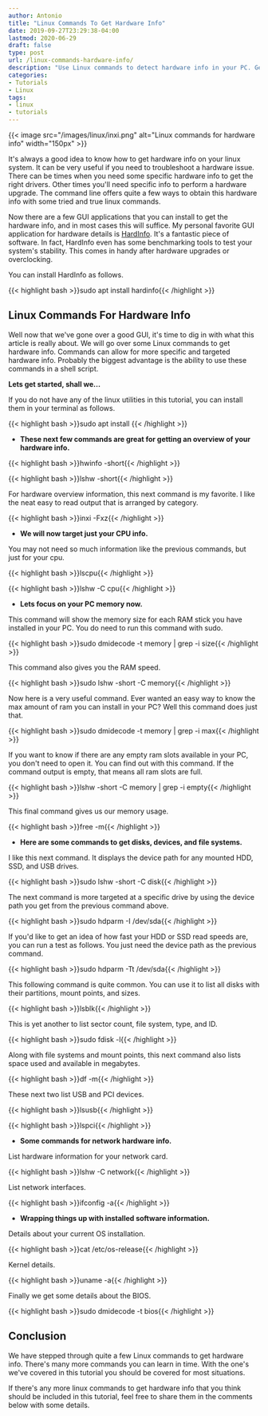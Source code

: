 ```yaml
---
author: Antonio
title: "Linux Commands To Get Hardware Info"
date: 2019-09-27T23:29:38-04:00
lastmod: 2020-06-29
draft: false
type: post
url: /linux-commands-hardware-info/
description: "Use Linux commands to detect hardware info in your PC. Getting the hardware info you require can be achieved efficiently from the command line in linux."
categories:
- Tutorials
- Linux
tags:
- linux
- tutorials
---
```


{{< image src="/images/linux/inxi.png" alt="Linux commands for hardware info" width="150px" >}}

It's always a good idea to know how to get hardware info on your linux system. It can be very useful if you need to troubleshoot a hardware issue. There can be times when you need some specific hardware info to get the right drivers. Other times you'll need specific info to perform a hardware upgrade. The command line offers quite a few ways to obtain this hardware info with some tried and true linux commands.

<!--more-->

Now there are a few GUI applications that you can install to get the hardware info, and in most cases this will suffice. My personal favorite GUI application for hardware details is <a href="https://help.ubuntu.com/community/HardInfo" target="_blank">HardInfo</a>. It's a fantastic piece of software. In fact, HardInfo even has some benchmarking tools to test your system's stability. This comes in handy after hardware upgrades or overclocking.

You can install HardInfo as follows.

{{< highlight bash >}}sudo apt install hardinfo{{< /highlight >}}

## **Linux Commands For Hardware Info**

Well now that we've gone over a good GUI, it's time to dig in with what this article is really about. We will go over some Linux commands to get hardware info. Commands can allow for more specific and targeted hardware info. Probably the biggest advantage is the ability to use these commands in a shell script.

**Lets get started, shall we...**

If you do not have any of the linux utilities in this tutorial, you can install them in your terminal as follows.

{{< highlight bash >}}sudo apt install <name-of-utility>{{< /highlight >}}

- **These next few commands are great for getting an overview of your hardware info.**

{{< highlight bash >}}hwinfo -short{{< /highlight >}}

{{< highlight bash >}}lshw -short{{< /highlight >}}

For hardware overview information, this next command is my favorite. I like the neat easy to read output that is arranged by category.

{{< highlight bash >}}inxi -Fxz{{< /highlight >}}

- **We will now target just your CPU info.**
  
You may not need so much information like the previous commands, but just for your cpu.

{{< highlight bash >}}lscpu{{< /highlight >}}

{{< highlight bash >}}lshw -C cpu{{< /highlight >}}

- **Lets focus on your PC memory now.**

This command will show the memory size for each RAM stick you have installed in your PC. You do need to run this command with sudo.

{{< highlight bash >}}sudo dmidecode -t memory | grep -i size{{< /highlight >}}

This command also gives you the RAM speed.

{{< highlight bash >}}sudo lshw -short -C memory{{< /highlight >}}

Now here is a very useful command. Ever wanted an easy way to know the max amount of ram you can install in your PC? Well this command does just that.

{{< highlight bash >}}sudo dmidecode -t memory | grep -i max{{< /highlight >}}

If you want to know if there are any empty ram slots available in your PC, you don't need to open it. You can find out with this command. If the command output is empty, that means all ram slots are full.

<!--adsense-->

{{< highlight bash >}}lshw -short -C memory | grep -i empty{{< /highlight >}}

This final command gives us our memory usage.

{{< highlight bash >}}free -m{{< /highlight >}}

- **Here are some commands to get disks, devices, and file systems.**

I like this next command. It displays the device path for any mounted HDD, SSD, and USB drives.

{{< highlight bash >}}sudo lshw -short -C disk{{< /highlight >}}

The next command is more targeted at a specific drive by using the device path you get from the previous command above.

{{< highlight bash >}}sudo hdparm -I /dev/sda{{< /highlight >}}

If you'd like to get an idea of how fast your HDD or SSD read speeds are, you can run a test as follows. You just need the device path as the previous command.

{{< highlight bash >}}sudo hdparm -Tt /dev/sda{{< /highlight >}}

This following command is quite common. You can use it to list all disks with their partitions, mount points, and sizes.

{{< highlight bash >}}lsblk{{< /highlight >}}

This is yet another to list sector count, file system, type, and ID.

{{< highlight bash >}}sudo fdisk -l{{< /highlight >}}

Along with file systems and mount points, this next command also lists space used and available in megabytes.

{{< highlight bash >}}df -m{{< /highlight >}}

These next two list USB and PCI devices.

{{< highlight bash >}}lsusb{{< /highlight >}}

{{< highlight bash >}}lspci{{< /highlight >}}

- **Some commands for network hardware info.**

List hardware information for your network card.

{{< highlight bash >}}lshw -C network{{< /highlight >}}

List network interfaces.

{{< highlight bash >}}ifconfig -a{{< /highlight >}}

- **Wrapping things up with installed software information.**

Details about your current OS installation.

{{< highlight bash >}}cat /etc/os-release{{< /highlight >}}

Kernel details.

{{< highlight bash >}}uname -a{{< /highlight >}}

Finally we get some details about the BIOS.

{{< highlight bash >}}sudo dmidecode -t bios{{< /highlight >}}

## **Conclusion**

We have stepped through quite a few Linux commands to get hardware info. There's many more commands you can learn in time. With the one's we've covered in this tutorial you should be covered for most situations.

If there's any more linux commands to get hardware info that you think should be included in this tutorial, feel free to share them in the comments below with some details.
